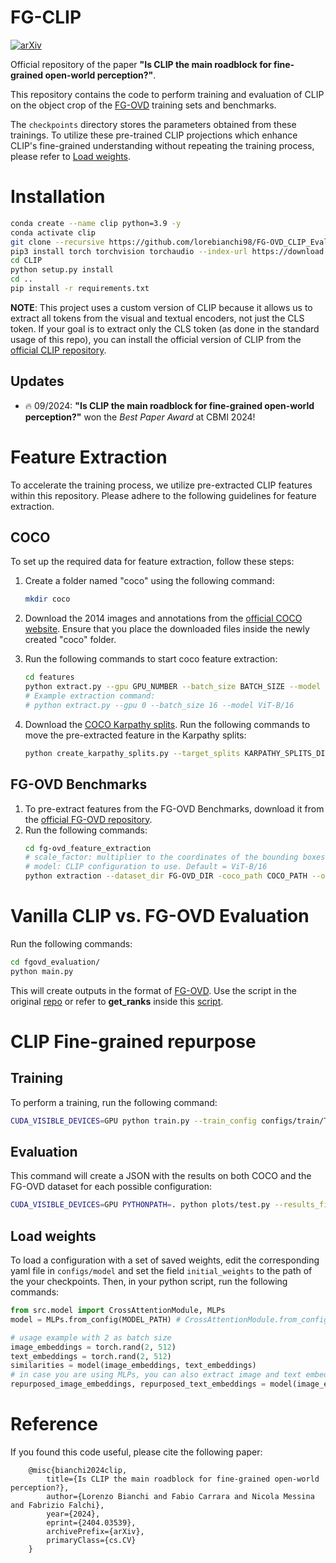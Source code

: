 # FG-CLIP
[![arXiv](https://img.shields.io/badge/arXiv-2404.03539-b31b1b.svg)](https://arxiv.org/abs/2404.03539) 

Official repository of the paper **"Is CLIP the main roadblock for fine-grained open-world perception?"**.

This repository contains the code to perform training and evaluation of CLIP on the object crop of the [FG-OVD](https://github.com/lorebianchi98/FG-OVD) training sets and benchmarks. 

The `checkpoints` directory stores the parameters obtained from these trainings. To utilize these pre-trained CLIP projections which enhance CLIP's fine-grained understanding without repeating the training process, please refer to [Load weights](#load-weights). 
# Installation

```bash
conda create --name clip python=3.9 -y
conda activate clip
git clone --recursive https://github.com/lorebianchi98/FG-OVD_CLIP_Evaluation.git
pip3 install torch torchvision torchaudio --index-url https://download.pytorch.org/whl/cu118
cd CLIP
python setup.py install
cd ..
pip install -r requirements.txt
```
**NOTE**: This project uses a custom version of CLIP because it allows us to extract all tokens from the visual and textual encoders, not just the CLS token.
If your goal is to extract only the CLS token (as done in the standard usage of this repo), you can install the official version of CLIP from the [official CLIP repository](https://github.com/openai/CLIP).

## Updates
- :fire: 09/2024: **"Is CLIP the main roadblock for fine-grained open-world perception?"** won the *Best Paper Award* at CBMI 2024!

# Feature Extraction
To accelerate the training process, we utilize pre-extracted CLIP features within this repository. Please adhere to the following guidelines for feature extraction.
## COCO
To set up the required data for feature extraction, follow these steps:

1. Create a folder named "coco" using the following command:
    ```bash
    mkdir coco
    ```

2. Download the 2014 images and annotations from the [official COCO website](https://cocodataset.org/#download). Ensure that you place the downloaded files inside the newly created "coco" folder.

3. Run the following commands to start coco feature extraction:
    ```bash
    cd features
    python extract.py --gpu GPU_NUMBER --batch_size BATCH_SIZE --model MODEL
    # Example extraction command:
    # python extract.py --gpu 0 --batch_size 16 --model ViT-B/16
    ```
4. Download the [COCO Karpathy splits](https://www.kaggle.com/datasets/shtvkumar/karpathy-splits). Run the following commands to move the pre-extracted feature in the Karpathy splits:
    ```bash
    python create_karpathy_splits.py --target_splits KARPATHY_SPLITS_DIR --src_features_dir COCO_FEATURES_DIR --out_dir OUT_DIR
    ```
## FG-OVD Benchmarks
1. To pre-extract features from the FG-OVD Benchmarks, download it from the [official FG-OVD repository](https://lorebianchi98.github.io/FG-OVD/).
2. Run the following commands:
    ```bash
    cd fg-ovd_feature_extraction
    # scale_factor: multiplier to the coordinates of the bounding boxes, the higher the value, the higher the context of the crop. Default = 1.0
    # model: CLIP configuration to use. Default = ViT-B/16
    python extraction --dataset_dir FG-OVD_DIR -coco_path COCO_PATH --out_dir OUT_DIR --batch_size BATCH_SIZE --scale_factor SCALE_FACTOR --model MODEL 
    ```

# Vanilla CLIP vs. FG-OVD Evaluation
Run the following commands:
```bash
cd fgovd_evaluation/
python main.py
```
This will create outputs in the format of [FG-OVD](https://github.com/lorebianchi98/FG-OVD). Use the script in the original [repo](https://github.com/lorebianchi98/FG-OVD/blob/main/evaluation/ranks.py) or refer to __get_ranks__ inside this [script](https://github.com/lorebianchi98/FG-OVD_CLIP_Evaluation/blob/main/src/eval_util.py).

# CLIP Fine-grained repurpose
## Training
To perform a training, run the following command:
```bash
CUDA_VISIBLE_DEVICES=GPU python train.py --train_config configs/train/TRAINING_CONFIG --model_config configs/model/MODEL_CONFIG
```

## Evaluation
This command will create a JSON with the results on both COCO and the FG-OVD dataset for each possible configuration:

```bash
CUDA_VISIBLE_DEVICES=GPU PYTHONPATH=. python plots/test.py --results_file OUT
```
## Load weights
To load a configuration with a set of saved weights, edit the corresponding yaml file in `configs/model` and set the field `initial_weights` to the path of the your checkpoints.
Then, in your python script, run the following commands:
```python
from src.model import CrossAttentionModule, MLPs
model = MLPs.from_config(MODEL_PATH) # CrossAttentionModule.from_config(MODEL_PATH)

# usage example with 2 as batch size
image_embeddings = torch.rand(2, 512) 
text_embeddings = torch.rand(2, 512)
similarities = model(image_embeddings, text_embeddings)
# in case you are using MLPs, you can also extract image and text embeddings repurposed
repurposed_image_embeddings, repurposed_text_embeddings = model(image_embeddings, text_embeddings, ret_embeds=True)
```


# Reference
If you found this code useful, please cite the following paper:
```
    @misc{bianchi2024clip,
        title={Is CLIP the main roadblock for fine-grained open-world perception?}, 
        author={Lorenzo Bianchi and Fabio Carrara and Nicola Messina and Fabrizio Falchi},
        year={2024},
        eprint={2404.03539},
        archivePrefix={arXiv},
        primaryClass={cs.CV}
    }
```